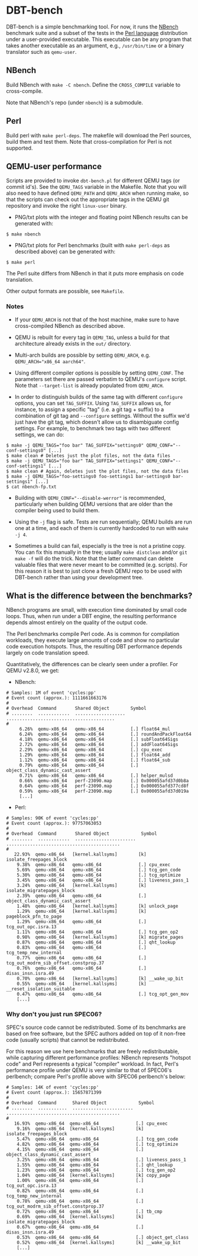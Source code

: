 # DBT-bench

DBT-bench is a simple benchmarking tool. For now, it runs the
[NBench](https://en.wikipedia.org/wiki/NBench) benchmark suite and a subset
of the tests in the [Perl language](https://www.perl.org/) distribution
under a user-provided executable. This executable can be any program that
takes another executable as an argument, e.g., `/usr/bin/time` or a binary
translator such as `qemu-user`.

## NBench

Build NBench with `make -C nbench`. Define the `CROSS_COMPILE` variable
to cross-compile.

Note that NBench's repo (under `nbench`) is a submodule.

## Perl

Build perl with `make perl-deps`. The makefile will download the Perl sources,
build them and test them. Note that cross-compilation for Perl is not
supported.

## QEMU-user performance

Scripts are provided to invoke `dbt-bench.pl` for different QEMU tags (or
commit id's). See the `QEMU_TAGS` variable in the Makefile. Note that
you will also need to have defined `QEMU_PATH` and `QEMU_ARCH` when running
make, so that the scripts can check out the appropriate tags in the
QEMU git repository and invoke the right `linux-user` binary.

* PNG/txt plots with the integer and floating point NBench results can be
generated with:
```
$ make nbench
```

* PNG/txt plots for Perl benchmarks (built with `make perl-deps` as described
above) can be generated with:
```
$ make perl
```
The Perl suite differs from NBench in that it puts more emphasis on code
translation.

Other output formats are possible, see `Makefile`.

### Notes

* If your `QEMU_ARCH` is not that of the host machine, make sure to have
  cross-compiled NBench as described above.

* QEMU is rebuilt for every tag in `QEMU_TAG`, unless a build for that
  architecture already exists in the `out/` directory.

* Multi-arch builds are possible by setting `QEMU_ARCH`, e.g.
  `QEMU_ARCH="x86_64 aarch64"`.

* Using different compiler options is possible by setting `QEMU_CONF`. The
  parameters set there are passed verbatim to QEMU's `configure` script.
  Note that `--target-list` is already populated from `QEMU_ARCH`.

* In order to distinguish builds of the same tag with different `configure`
  options, you can set `TAG_SUFFIX`.
  Using `TAG_SUFFIX` allows us, for instance, to assign a specific
  "tag" (i.e. a git tag + suffix) to a combination of git tag and
  `--configure` settings. Without the suffix we'd just have the git tag,
  which doesn't allow us to disambiguate config settings. For example,
  to benchmark two tags with two different settings, we can do:
```
$ make -j QEMU_TAGS="foo bar" TAG_SUFFIX="settings0" QEMU_CONF="--conf-settings0" [...]
$ make clean # Deletes just the plot files, not the data files
$ make -j QEMU_TAGS="foo bar" TAG_SUFFIX="settings1" QEMU_CONF="--conf-settings1" [...]
$ make clean # Again, deletes just the plot files, not the data files
$ make -j QEMU_TAGS="foo-settings0 foo-settings1 bar-settings0 bar-settings1" [...]
$ cat nbench-fp.txt
```

* Building with `QEMU_CONF="--disable-werror"` is recommended, particularly
  when building QEMU versions that are older than the compiler being used
  to build them.

* Using the `-j` flag is safe. Tests are run sequentially; QEMU builds are
  run one at a time, and each of them is currently hardcoded to run with
  `make -j 4`.

* Sometimes a build can fail, especially is the tree is not a pristine
  copy. You can fix this manually in the tree; usually `make distclean` and/or
  `git make -f` will do the trick. Note that the latter command can delete
  valuable files that were never meant to be committed (e.g. scripts). For
  this reason it is best to just clone a fresh QEMU repo to be used with
  DBT-bench rather than using your development tree.

## What is the difference between the benchmarks?

NBench programs are small, with execution time dominated by small code loops. Thus,
when run under a DBT engine, the resulting performance depends almost entirely
on the quality of the output code.

The Perl benchmarks compile Perl code. As is common for compilation workloads,
they execute large amounts of code and show no particular code execution
hotspots. Thus, the resulting DBT performance depends largely on code
translation speed.

Quantitatively, the differences can be clearly seen under a profiler. For QEMU
v2.8.0, we get:

* NBench:

```
# Samples: 1M of event 'cycles:pp'
# Event count (approx.): 1111661663176
#
# Overhead  Command       Shared Object        Symbol
# ........  ............  ...................  .........................................
#
     6.26%  qemu-x86_64   qemu-x86_64          [.] float64_mul
     6.24%  qemu-x86_64   qemu-x86_64          [.] roundAndPackFloat64
     4.18%  qemu-x86_64   qemu-x86_64          [.] subFloat64Sigs
     2.72%  qemu-x86_64   qemu-x86_64          [.] addFloat64Sigs
     2.29%  qemu-x86_64   qemu-x86_64          [.] cpu_exec
     1.29%  qemu-x86_64   qemu-x86_64          [.] float64_add
     1.12%  qemu-x86_64   qemu-x86_64          [.] float64_sub
     0.79%  qemu-x86_64   qemu-x86_64          [.] object_class_dynamic_cast_assert
     0.71%  qemu-x86_64   qemu-x86_64          [.] helper_mulsd
     0.66%  qemu-x86_64   perf-23090.map       [.] 0x000055afd37d0b8a
     0.64%  qemu-x86_64   perf-23090.map       [.] 0x000055afd377cd8f
     0.59%  qemu-x86_64   perf-23090.map       [.] 0x000055afd37d019a
     [...]
```

* Perl:

```
# Samples: 90K of event 'cycles:pp'
# Event count (approx.): 97757063053
#
# Overhead  Command       Shared Object            Symbol
# ........  ............  .......................  ...........................................
#
   22.93%  qemu-x86_64   [kernel.kallsyms]        [k] isolate_freepages_block
    9.38%  qemu-x86_64   qemu-x86_64              [.] cpu_exec
    5.69%  qemu-x86_64   qemu-x86_64              [.] tcg_gen_code
    5.30%  qemu-x86_64   qemu-x86_64              [.] tcg_optimize
    3.45%  qemu-x86_64   qemu-x86_64              [.] liveness_pass_1
    3.24%  qemu-x86_64   [kernel.kallsyms]        [k] isolate_migratepages_block
    2.39%  qemu-x86_64   qemu-x86_64              [.] object_class_dynamic_cast_assert
    1.48%  qemu-x86_64   [kernel.kallsyms]        [k] unlock_page
    1.29%  qemu-x86_64   [kernel.kallsyms]        [k] pageblock_pfn_to_page
    1.29%  qemu-x86_64   qemu-x86_64              [.] tcg_out_opc.isra.13
    1.11%  qemu-x86_64   qemu-x86_64              [.] tcg_gen_op2
    0.98%  qemu-x86_64   [kernel.kallsyms]        [k] migrate_pages
    0.87%  qemu-x86_64   qemu-x86_64              [.] qht_lookup
    0.83%  qemu-x86_64   qemu-x86_64              [.] tcg_temp_new_internal
    0.77%  qemu-x86_64   qemu-x86_64              [.] tcg_out_modrm_sib_offset.constprop.37
    0.76%  qemu-x86_64   qemu-x86_64              [.] disas_insn.isra.49
    0.70%  qemu-x86_64   [kernel.kallsyms]        [k] __wake_up_bit
    0.55%  qemu-x86_64   [kernel.kallsyms]        [k] __reset_isolation_suitable
    0.47%  qemu-x86_64   qemu-x86_64              [.] tcg_opt_gen_mov
    [...]
```

### Why don't you just run SPEC06?

SPEC's source code cannot be redistributed. Some of its benchmarks are based
on free software, but the SPEC authors added on top of it non-free code
(usually scripts) that cannot be redistributed.

For this reason we use here benchmarks that are freely redistributable,
while capturing different performance profiles: NBench represents "hotspot
code" and Perl represents a typical "compiler" workload. In fact, Perl's
performance profile under QEMU is very similar to that of SPEC06's perlbench;
compare Perl's profile above with SPEC06 perlbench's below:

```
# Samples: 14K of event 'cycles:pp'
# Event count (approx.): 15657871399
#
# Overhead  Command      Shared Object            Symbol
# ........  ...........  .......................  ...........................................
#
   16.93%  qemu-x86_64  qemu-x86_64              [.] cpu_exec
    9.16%  qemu-x86_64  [kernel.kallsyms]        [k] isolate_freepages_block
    5.47%  qemu-x86_64  qemu-x86_64              [.] tcg_gen_code
    4.82%  qemu-x86_64  qemu-x86_64              [.] tcg_optimize
    4.15%  qemu-x86_64  qemu-x86_64              [.] object_class_dynamic_cast_assert
    3.25%  qemu-x86_64  qemu-x86_64              [.] liveness_pass_1
    1.55%  qemu-x86_64  qemu-x86_64              [.] qht_lookup
    1.23%  qemu-x86_64  qemu-x86_64              [.] tcg_gen_op2
    1.04%  qemu-x86_64  [kernel.kallsyms]        [k] copy_page
    1.00%  qemu-x86_64  qemu-x86_64              [.] tcg_out_opc.isra.13
    0.82%  qemu-x86_64  qemu-x86_64              [.] tcg_temp_new_internal
    0.78%  qemu-x86_64  qemu-x86_64              [.] tcg_out_modrm_sib_offset.constprop.37
    0.72%  qemu-x86_64  qemu-x86_64              [.] tb_cmp
    0.69%  qemu-x86_64  [kernel.kallsyms]        [k] isolate_migratepages_block
    0.67%  qemu-x86_64  qemu-x86_64              [.] disas_insn.isra.49
    0.53%  qemu-x86_64  qemu-x86_64              [.] object_get_class
    0.52%  qemu-x86_64  [kernel.kallsyms]        [k] __wake_up_bit
    [...]
```
